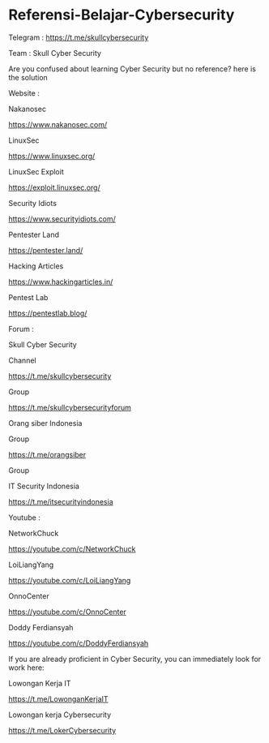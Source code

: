 # Referensi-Belajar-Cybersecurity

Telegram : https://t.me/skullcybersecurity

Team : Skull Cyber Security

Are you confused about learning Cyber Security but no reference? here is the solution

Website :

Nakanosec

https://www.nakanosec.com/

LinuxSec 

https://www.linuxsec.org/

LinuxSec Exploit

https://exploit.linuxsec.org/

Security Idiots

https://www.securityidiots.com/

Pentester Land

https://pentester.land/

Hacking Articles

https://www.hackingarticles.in/

Pentest Lab

https://pentestlab.blog/


Forum :

Skull Cyber Security

Channel

https://t.me/skullcybersecurity

Group

https://t.me/skullcybersecurityforum

Orang siber Indonesia

Group

https://t.me/orangsiber

Group

IT Security Indonesia

https://t.me/itsecurityindonesia


Youtube :

NetworkChuck

https://youtube.com/c/NetworkChuck

LoiLiangYang

https://youtube.com/c/LoiLiangYang

OnnoCenter

https://youtube.com/c/OnnoCenter

Doddy Ferdiansyah

https://youtube.com/c/DoddyFerdiansyah


If you are already proficient in Cyber Security, you can immediately look for work here:

Lowongan Kerja IT

https://t.me/LowonganKerjaIT

Lowongan kerja Cybersecurity

https://t.me/LokerCybersecurity
